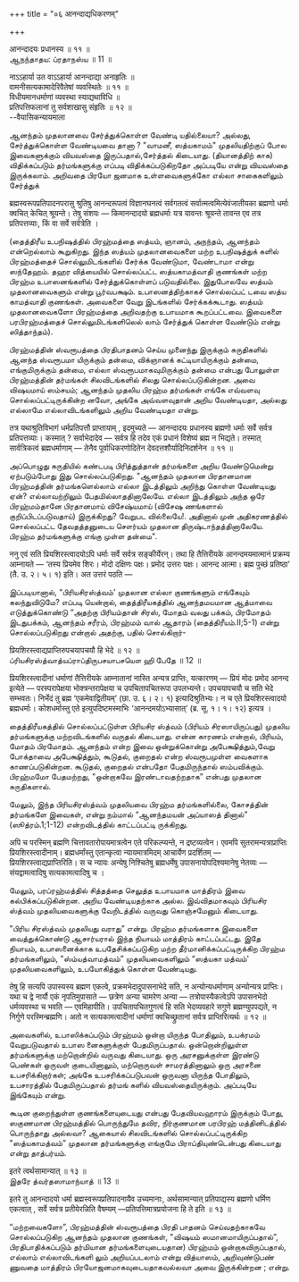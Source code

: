 +++
title = "०६ आनन्दाद्यधिकरणम्"

+++

आनन्दादयः प्रधानस्य ॥ ११ ॥  
ஆநந்தாதய: ப்ரதாநஸ்ய ॥ 11 ॥

नाऽऽहार्या उत वाऽऽहार्या आनन्दाद्या अनाहृतिः ॥  
वामनीसत्यकामादेरिवैतेषां व्यवस्थितेः ॥ ११ ॥  
विधीयमानधर्माणां व्यवस्था स्याद्यथाविधि ॥  
प्रतिपत्तिफलानां तु सर्वशाखासु संहृतिः ॥ १२ ॥  
--वैयासिकन्यायमाला

ஆனந்தம் முதலானவை சேர்த்துக்கொள்ள வேண்டி யதில்லையா? அல்லது,
சேர்த்துக்கொள்ள வேண்டியவை தானா ? "வாமனீ, ஸத்யகாமம்" முதலியதிற்குப் போல
இவைகளுக்கும் வியவஸ்தை இருப்பதால்,சேர்த்தல் கிடையாது. (தியானத்திற் காக)
விதிக்கப்படும் தர்மங்களுக்கு எப்படி விதிக்கப்படுகிறதோ அப்படியே என்று
வியவஸ்தை இருக்கலாம். அறிவதை பிரயோ ஜனமாக உள்ளவைகளுக்கோ எல்லா சாகைகளிலும்
சேர்த்துக்

ब्रह्मस्वरूपप्रतिपादनपरासु श्रुतिषु आनन्दरूपत्वं विज्ञानघनत्वं
सर्वगतत्वं सर्वात्मत्वमित्येवंजातीयका ब्रह्मणो धर्माः क्वचित् केचित्
श्रूयन्ते। तेषु संशयः — किमानन्दादयो ब्रह्मधर्माः यत्र यावन्तः
श्रूयन्ते तावन्त एव तत्र प्रतिपत्तव्याः, किं वा सर्वे सर्वत्रेति ।

(தைத்திரீய உபநிஷத்தில் பிரஹ்மத்தை ஸத்யம், ஞானம், அநந்தம், ஆனந்தம்
என்றெல்லாம் கூறுகிறது. இந்த ஸத்யம் முதலானவைகளை மற்ற உபநிஷத்துக் களில்
பிரஹ்மத்தைச் சொல்லுமிடங்களில் சேர்க்க வேண்டுமா, வேண்டாமா என்று ஸந்தேஹம்.
தஹர வித்யையில் சொல்லப்பட்ட ஸத்யகாமத்வாதி குணங்கள் மற்ற பிரஹ்ம
உபாஸனங்களில் சேர்த்துக்கொள்ளப் படுவதில்லை. இதுபோலவே ஸத்யம் முதலானவைகளும்
என்று பூர்வபக்ஷம். உபாஸனத்திற்காகச் சொல்லப்பட் டவை ஸத்ய காமத்வாதி
குணங்கள். அவைகளை வேறு இடங்களில் சேர்க்கக்கூடாது. ஸத்யம் முதலானவைகளோ
பிரஹ்மத்தை அறிவதற்கு உபாயமாக கூறப்பட்டவை. இவைகளை பரபிரஹ்மத்தைச்
சொல்லுமிடங்களிலெல் லாம் சேர்த்துக் கொள்ள வேண்டும் என்று ஸித்தாந்தம்).

பிரஹ்மத்தின் ஸ்வரூபத்தை பிரதிபாதனம் செய்ய முனைந்து இருக்கும் சுருதிகளில்
ஆனந்த ஸ்வரூபமா யிருக்கும் தன்மை, விக்ஞானக் கட்டியாயிருக்கும் தன்மை,
எங்குமிருக்கும் தன்மை, எல்லா ஸ்வரூபமாகவுமிருக்கும் தன்மை என்பது போலுள்ள
பிரஹ்மத்தின் தர்மங்கள் சிலவிடங்களில் சிலது சொல்லப்படுகின்றன. அவை
விஷயமாய் ஸம்சயம்; ஆனந்தம் முதலிய பிரஹ்ம தர்மங்கள் எங்கே எவ்வளவு
சொல்லப்பட்டிருக்கின்ற னவோ, அங்கே அவ்வளவுதான் அறிய வேண்டியதா, அல்லது
எல்லாமே எல்லாவிடங்களிலும் அறிய வேண்டியதா என்று.

तत्र यथाश्रुतिविभागं धर्मप्रतिपत्तौ प्राप्तायाम् , इदमुच्यते — आनन्दादयः
प्रधानस्य ब्रह्मणो धर्माः सर्वे सर्वत्र प्रतिपत्तव्याः। कस्मात् ?
सर्वाभेदादेव — सर्वत्र हि तदेव एकं प्रधानं विशेष्यं ब्रह्म न भिद्यते।
तस्मात् सार्वत्रिकत्वं ब्रह्मधर्माणाम् — तेनैव पूर्वाधिकरणोदितेन
देवदत्तशौर्यादिनिदर्शनेन ॥ ११ ॥

அப்பொழுது சுருதியில் கண்டபடி பிரித்துத்தான் தர்மங்களை அறிய வேண்டுமென்று
ஏற்படும்போது இது சொல்லப்படுகிறது. "ஆனந்தம் முதலான பிரதானமான பிரஹ்மத்தின்
தர்மங்களெல்லாம் எல்லா இடத்திலும் அறிந்து கொள்ள வேண்டியது ஏன்?
எல்லாவற்றிலும் பேதமில்லாததினாலேயே. எல்லா இடத்திலும் அந்த ஒரே
பிரஹ்மம்தானே பிரதானமாய் விசேஷ்யமாய் (விசேஷ ணங்களால் குறிப்பிடப்படுவதாய்)
இருக்கிறது? வேறுபட வில்லையே!. அதினால் முன் அதிகரணத்தில் சொல்லப்பட்ட
தேவதத்தனுடைய சௌர்யம் முதலான திருஷ்டாந்தத்தினாலேயே. பிரஹ்ம தர்மங்களுக்கு
எங்கு முள்ள தன்மை".

ननु एवं सति प्रियशिरस्त्वादयोऽपि धर्माः सर्वे सर्वत्र सङ्कीर्येरन्। तथा
हि तैत्तिरीयके आनन्दमयमात्मानं प्रक्रम्य आम्नायते — ‘तस्य प्रियमेव
शिरः। मोदो दक्षिणः पक्षः। प्रमोद उत्तरः पक्षः। आनन्द आत्मा। ब्रह्म
पुच्छं प्रतिष्ठा’ (तै. उ. २। ५। १) इति। अत उत्तरं पठति —

இப்படியானால், “பிரியசிரஸ்த்வம்' முதலான எல்லா குணங்களும் எங்கேயும்
கலந்துவிடுமே? எப்படி யென்றால், தைத்திரீயகத்தில் ஆனந்தமயமான ஆத்மாவை
எடுத்துக்கொண்டு “அதற்கு பிரியம்தான் சிரஸ், மோதம் வலது பக்கம், பிரமோதம்
இடதுபக்கம், ஆனந்தம் சரீரம், பிரஹ்மம் வால் ஆதாரம் (தைத்திரீயம்.II;5-1)
என்று சொல்லப்படுகிறது என்றால் அதற்கு, பதில் சொல்கிறார்-

प्रियशिरस्त्वाद्यप्राप्तिरुपचयापचयौ हि भेदे ॥ १२ ॥  
ப்ரியசிரஸ்த்வாத்யப்ராப்திருபசயாபசயௌ ஹி பேதே ॥ 12 ॥

प्रियशिरस्त्वादीनां धर्माणां तैत्तिरीयके आम्नातानां नास्ति अन्यत्र
प्राप्तिः, यत्कारणम् — प्रियं मोदः प्रमोद आनन्द इत्येते — परस्परापेक्षया
भोक्त्रन्तरापेक्षया च उपचितापचितरूपा उपलभ्यन्ते। उपचयापचयौ च सति भेदे
सम्भवतः। निर्भेदं तु ब्रह्म ‘एकमेवाद्वितीयम्’ (छा. उ. ६। २। १)
इत्यादिश्रुतिभ्यः। न च एते प्रियशिरस्त्वादयो ब्रह्मधर्माः।
कोशधर्मास्तु एते इत्युपदिष्टमस्माभिः ‘आनन्दमयोऽभ्यासात्’ (ब्र. सू. १।
१। १२) इत्यत्र ।

தைத்திரீயகத்தில் சொல்லப்பட்டுள்ள பிரியசிர ஸ்த்வம் (பிரியம்
சிரஸாயிருப்பது) முதலிய தர்மங்களுக்கு மற்றவிடங்களில் வருதல் கிடையாது.
என்ன காரணம் என்றால், பிரியம், மோதம் பிரமோதம். ஆனந்தம் என்ற இவை
ஒன்றுக்கொன்று அபேக்ஷித்தும்,வேறு போக்தாவை அபேக்ஷித்தும், கூடுதல்,
குறைதல் என்ற ஸ்வரூபமுள்ள வைகளாக காணப்படுகின்றன. கூடுதல், குறைதல் என்பதோ
பேதமிருந்தால் ஸம்பவிக்கும். பிரஹ்மமோ பேதமற்றது, "ஒன்றாகவே
இரண்டாவதற்றதாக” என்பது முதலான சுருதிகளால்.

மேலும், இந்த பிரியசிரஸ்த்வம் முதலியவை பிரஹ்ம தர்மங்களில்லை, கோசத்தின்
தர்மங்களே இவைகள், என்று நம்மால் “ஆனந்தமயன் அப்யாஸத் தினால்”
(ஸூத்ரம்.1;1-12) என்றவிடத்தில் காட்டப்பட்டி ருக்கிறது.

अपि च परस्मिन् ब्रह्मणि चित्तावतारोपायमात्रत्वेन एते परिकल्प्यन्ते, न
द्रष्टव्यत्वेन। एवमपि सुतरामन्यत्राप्राप्तिः प्रियशिरस्त्वादीनाम्।
ब्रह्मधर्मांस्तु एतान्कृत्वा न्यायमात्रमिदम् आचार्येण प्रदर्शितम् —
प्रियशिरस्त्वाद्यप्राप्तिरिति। स च न्यायः अन्येषु निश्चितेषु
ब्रह्मधर्मेषु उपासनायोपदिश्यमानेषु नेतव्यः — संयद्वामत्वादिषु
सत्यकामत्वादिषु च ।

மேலும், பரப்ரஹ்மத்தில் சித்தத்தை செலுத்த உபாயமாக மாத்திரம் இவை
கல்பிக்கப்படுகின்றன. அறிய வேண்டியதற்காக அல்ல. இவ்விதமாகவும் பிரியசிர
ஸ்த்வம் முதலியவைகளுக்கு வேறிடத்தில் வருவது கொஞ்சமேனும் கிடையாது.

"பிரிய சிரஸ்த்வம் முதலியது வராது” என்று. பிரஹ்ம தர்மங்களாக இவைகளை
வைத்துக்கொண்டு ஆசார்யரால் இந்த நியாயம் மாத்திரம் காட்டப்பட்டது. இதே
நியாயம், உபாஸனைக்காக உபதேசிக்கப்படுகிற மற்ற தீர்மானிக்கப்பட்டிருக்கிற
பிரஹ்ம தர்மங்களிலும், "ஸ்ம்யத்வாமத்வம்” முதலியவைகளிலும் “ஸத்யகா மத்வம்'
முதலியவைகளிலும், உபயோகித்துக் கொள்ள வேண்டியது.

तेषु हि सत्यपि उपास्यस्य ब्रह्मण एकत्वे, प्रक्रमभेदादुपासनाभेदे सति, न
अन्योन्यधर्माणाम् अन्योन्यत्र प्राप्तिः। यथा च द्वे नार्यौ एकं
नृपतिमुपासाते — छत्रेण अन्या चामरेण अन्या — तत्रोपास्यैकत्वेऽपि
उपासनभेदो धर्मव्यवस्था च भवति — एवमिहापीति। उपचितापचितगुणत्वं हि सति
भेदव्यवहारे सगुणे ब्रह्मण्युपपद्यते, न निर्गुणे परस्मिन्ब्रह्मणि। अतो न
सत्यकामत्वादीनां धर्माणां क्वचिच्छ्रुतानां सर्वत्र प्राप्तिरित्यर्थः ॥
१२ ॥

அவைகளில், உபாஸிக்கப்படும் பிரஹ்மம் ஒன்றா யிருந்த போதிலும், உபக்ரமம்
வேறுபடுவதால் உபாஸ னைகளுக்குள் பேதமிருப்பதால். ஒன்றொன்றிலுள்ள
தர்மங்களுக்கு மற்றொன்றில் வருவது கிடையாது. ஒரு அரசனுக்குள்ள இரண்டு
பெண்கள் ஒருவள் குடையினாலும், மற்றொருவள் சாமரத்தினாலும் ஒரு அரசனை
உபசரிக்கிறார்கள்; அங்கே உபசரிக்கப்படுபவன் ஒருவனா யிருந்த போதிலும்,
உபசாரத்தில் பேதமிருப்பதால் தர்மங் களில் வியவஸ்தையிருக்கும். அப்படியே
இங்கேயும் என்று.

கூடின குறைந்துள்ள குணங்களையுடையது என்பது பேதவியவஹாரம் இருக்கும் போது,
ஸகுணமான பிரஹ்மத்தில் பொருந்துமே தவிர, நிர்குணமான பரபிரஹ் மத்தினிடத்தில்
பொருந்தாது அல்லவா? ஆகையால் சிலவிடங்களில் சொல்லப்பட்டிருக்கிற
"ஸத்யகாமத்வம்” முதலான தர்மங்களுக்கு எங்குமே பிராப்தியுண்டென்பது கிடையாது
என்று தாத்பர்யம்.

इतरे त्वर्थसामान्यात् ॥ १३ ॥  
இதரே த்வர்தஸாமாந்யாத் ॥ 13 ॥

इतरे तु आनन्दादयो धर्मा ब्रह्मस्वरूपप्रतिपादनायैव उच्यमानाः,
अर्थसामान्यात् प्रतिपाद्यस्य ब्रह्मणो धर्मिण एकत्वात् , सर्वे सर्वत्र
प्रतीयेरन्निति वैषम्यम् —प्रतिपत्तिमात्रप्रयोजना हि ते इति ॥ १३ ॥

“மற்றவைகளோ”, பிரஹ்மத்தின் ஸ்வரூபத்தை பிரதி பாதனம் செய்வதற்காகவே
சொல்லப்படுகிற ஆனந்தம் முதலான குணங்கள், "விஷயம் ஸமானமாயிருப்பதால்”,
பிரதிபாதிக்கப்படும் தர்மியான தர்மங்களையுடையதான) பிரஹ்மம்
ஒன்றாகவிருப்பதால், எல்லாம் எல்லாவிடங்களி லும் அறியப்படலாம் என்று
வித்யாஸம், அறிவுண்டுபண் ணுவதை மாத்திரம் பிரயோஜனமாகவுடையதாகவல்லவா அவை
இருக்கின்றன ; என்று.
